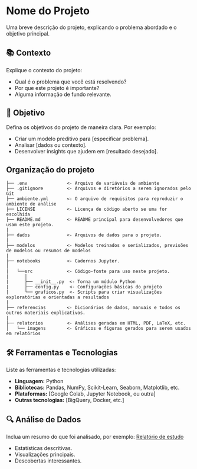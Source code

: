 # Nome do Projeto

Uma breve descrição do projeto, explicando o problema abordado e o objetivo principal.

## 📚 Contexto

Explique o contexto do projeto:
- Qual é o problema que você está resolvendo?
- Por que este projeto é importante?
- Alguma informação de fundo relevante.

## 🎯 Objetivo

Defina os objetivos do projeto de maneira clara. Por exemplo:
- Criar um modelo preditivo para [especificar problema].
- Analisar [dados ou contexto].
- Desenvolver insights que ajudem em [resultado desejado].

## Organização do projeto

```
├── .env               <- Arquivo de variáveis de ambiente
├── .gitignore         <- Arquivos e diretórios a serem ignorados pelo Git
├── ambiente.yml       <- O arquivo de requisitos para reproduzir o ambiente de análise
├── LICENSE            <- Licença de código aberto se uma for escolhida
├── README.md          <- README principal para desenvolvedores que usam este projeto.
|
├── dados              <- Arquivos de dados para o projeto.
|
├── modelos            <- Modelos treinados e serializados, previsões de modelos ou resumos de modelos
|
├── notebooks          <- Cadernos Jupyter.
│
|   └──src             <- Código-fonte para uso neste projeto.
|      │
|      ├── __init__.py  <- Torna um módulo Python
|      ├── config.py    <- Configurações básicas do projeto
|      └── graficos.py  <- Scripts para criar visualizações exploratórias e orientadas a resultados
|
├── referencias        <- Dicionários de dados, manuais e todos os outros materiais explicativos.
|
├── relatorios         <- Análises geradas em HTML, PDF, LaTeX, etc.
│   └── imagens        <- Gráficos e figuras gerados para serem usados em relatórios
```

## 🛠 Ferramentas e Tecnologias

Liste as ferramentas e tecnologias utilizadas:
- **Linguagem:** Python
- **Bibliotecas:** Pandas, NumPy, Scikit-Learn, Seaborn, Matplotlib, etc.
- **Plataformas:** [Google Colab, Jupyter Notebook, ou outra]
- **Outras tecnologias:** [BigQuery, Docker, etc.]

## 🔍 Análise de Dados

Inclua um resumo do que foi analisado, por exemplo:
[Relatório de estudo](relatorios/urbs.pdf)
- Estatísticas descritivas.
- Visualizações principais.
- Descobertas interessantes.
